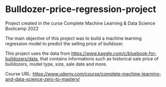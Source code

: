 # Bulldozer-price-regression-project
Project created in the curse Complete Machine Learning &amp; Data Science Bootcamp 2022

The main objective of this project was to build a machine learning regression model to predict the selling price of bulldozer.

This project uses the data from https://www.kaggle.com/c/bluebook-for-bulldozers/data, that contains informations such as historical sale price of bulldozers, model type, size, sale date and more.

Course URL: https://www.udemy.com/course/complete-machine-learning-and-data-science-zero-to-mastery/
